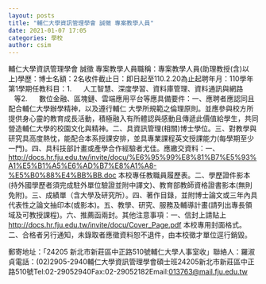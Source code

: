 ```yaml
---
layout: posts
title: "輔仁大學資訊管理學會 誠徵 專案教學人員"
date: 2021-01-07 17:05
categories: 學校
author: csim
---
```


輔仁大學資訊管理學會 誠徵 專案教學人員職稱：專案教學人員(助理教授(含)以上)學歷：博士名額：2名收件截止日：即日起至110.2.20為止起聘年月：110學年第1學期任教科目：1.      人工智慧、深度學習、資料庫管理、資料通訊與網路           等2.      數位金融、區塊鏈、雲端應用平台等應具備要件：一、應聘者應認同且配合輔仁大學辦學精神，以及遵行輔仁 大學所規範之倫理原則。並應參與校方所提供身心靈的教育成長活動，積極融入有所體認與感動且傳遞此價值給學生，共同營造輔仁大學的校園文化與精神。二、具資訊管理(相關)博士學位。三、對教學與研究具高度熱忱，能配合本系授課安排，並具專業課程英文授課能力(每學期至少一門)。四、具科技部計畫或產學合作經驗者尤佳。應繳交資料：一、<http://docs.hr.fju.edu.tw/invite/docu/%E6%95%99%E8%81%B7%E5%93%A1%E5%B1%A5%E6%AD%B7%E8%A1%A8-%E5%B0%88%E4%BB%BB.doc> 本校專任教職員履歷表。二、學歷證件影本(持外國學歷者須完成駐外單位驗證並附中譯文)、教育部教師資格證書影本(無則免附)。三、成績單（含大學及研究所）。四、著作目錄，並附博士論文或三年內具代表性之論文抽印本(或影本)。五、教學、研究、服務及輔導計畫(請列出專長領域及可教授課程)。六、推薦函兩封。其他注意事項：一、信封上請貼上 <http://docs.hr.fju.edu.tw/invite/docu/Cover_Page.pdf> 本校專用封面格式。二、合格者另行通知，未錄取者應徵資料恕不退件，由本校徵才單位逕行銷毀。

郵寄地址：「24205 新北市新莊區中正路510號輔仁大學人事室收」聯絡人：羅淑貞電話：(02)2905-2940輔仁大學資訊管理學會碩士班24205新北市新莊區中正路510號Tel:02-29052940Fax:02-29052182Email:013763@mail.fju.edu.tw
